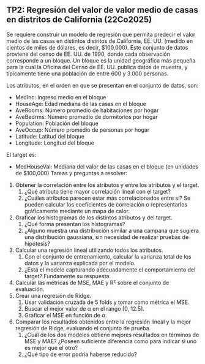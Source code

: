 ## TP2: Regresión del valor de valor medio de casas en distritos de California (22Co2025)

Se requiere construir un modelo de regresión que permita predecir el valor medio de las casas en distintos distritos de California, EE. UU. (medido en cientos de miles de dólares, es decir, $100,000). Este conjunto de datos proviene del censo de EE. UU. de 1990, donde cada observación corresponde a un bloque. Un bloque es la unidad geográfica más pequeña para la cual la Oficina del Censo de EE. UU. publica datos de muestra, y típicamente tiene una población de entre 600 y 3.000 personas.

Los atributos, en el orden en que se presentan en el conjunto de datos, son:

- MedInc: Ingreso medio en el bloque
- HouseAge: Edad mediana de las casas en el bloque
- AveRooms: Número promedio de habitaciones por hogar
- AveBedrms: Número promedio de dormitorios por hogar
- Population: Población del bloque
- AveOccup: Número promedio de personas por hogar
- Latitude: Latitud del bloque
- Longitude: Longitud del bloque

El target es:

- MedHouseVal: Mediana del valor de las casas en el bloque (en unidades de $100,000)
Tareas y preguntas a resolver:

1. Obtener la correlación entre los atributos y entre los atributos y el target.
   1. ¿Qué atributo tiene mayor correlación lineal con el target? 
   2. ¿Cuáles atributos parecen estar más correlacionados entre sí? Se pueden calcular los coeficientes de correlación o representarlos gráficamente mediante un mapa de calor.
2. Graficar los histogramas de los distintos atributos y del target. 
   1. ¿Qué forma presentan los histogramas?
   2. ¿Alguno muestra una distribución similar a una campana que sugiera una distribución gaussiana, sin necesidad de realizar pruebas de hipótesis?
3. Calcular una regresión lineal utilizando todos los atributos. 
   1. Con el conjunto de entrenamiento, calcular la varianza total de los datos y la varianza explicada por el modelo.
   2. ¿Está el modelo capturando adecuadamente el comportamiento del target? Fundamente su respuesta.
4. Calcular las métricas de MSE, MAE y R² sobre el conjunto de evaluación.
5. Crear una regresión de Ridge. 
   1. Usar validación cruzada de 5 folds y tomar como métrica el MSE.
   2. Buscar el mejor valor de α en el rango [0, 12.5].
   3. Graficar el MSE en función de α.
6. Comparar los resultados obtenidos entre la regresión lineal y la mejor regresión de Ridge, evaluando el conjunto de prueba.
   1. ¿Cuál de los dos modelos obtiene mejores resultados en términos de MSE y MAE? ¿Poseen suficiente diferencia como para indicar si uno es mejor que el otro?
   2. ¿Qué tipo de error podría haberse reducido?

